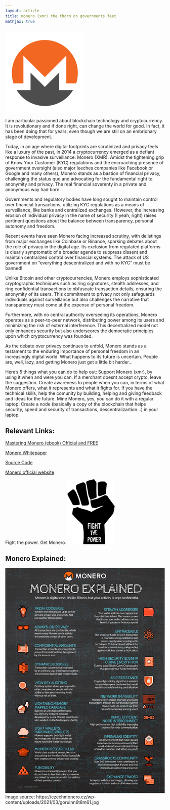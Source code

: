 ```yaml
---
layout: article
title: monero (xmr) the thorn on governments feet
mathjax: true
---
```


<img src="/images/monero.png"/>

I am particular passioned about blockchain technology and cryptocurrency. It is revolutionary and if done right, can change the world for good. In fact, it has been doing that for years, even though we are still on an embrionary stage of development.

Today, in an age where digital footprints are scrutinized and privacy feels like a luxury of the past, in 2014 a cryptocurrency emerged as a defiant response to invasive surveillance: Monero (XMR). Amidst the tightening grip of Know Your Customer (KYC) regulations and the encroaching presence of government oversight (also major leeches companies like Facebook or Google and many others), Monero stands as a bastion of financial privacy, challenging the status quo and advocating for the fundamental right to anonymity and privacy. The real financial soverenty in a private and anonymous way had born.

Governments and regulatory bodies have long sought to maintain control over financial transactions, utilizing KYC regulations as a means of surveillance, like banks and centralized exchanges. However, the increasing erosion of individual privacy in the name of security (! yeah, right) raises pertinent questions about the balance between transparency, personal autonomy and freedom. 

Recent events have seen Monero facing increased scrutiny, with delistings from major exchanges like Coinbase or Binance, sparking debates about the role of privacy in the digital age. Its exclusion from regulated platforms is clearly symptomatic of a broader agenda to suppress dissent and maintain centralized control over financial systems. The attack of US government on “everything descentralized and with no KYC” must be banned!

Unlike Bitcoin and other cryptocurrencies, Monero employs sophisticated cryptographic techniques such as ring signatures, stealth addresses, and ring confidential transactions to obfuscate transaction details, ensuring the anonymity of its users. This commitment to privacy not only safeguards individuals against surveillance but also challenges the narrative that transparency must come at the expense of personal freedom.

Furthermore, with no central authority overseeing its operations, Monero operates as a peer-to-peer network, distributing power among its users and minimizing the risk of external interference. This decentralized model not only enhances security but also underscores the democratic principles upon which cryptocurrency was founded.

As the debate over privacy continues to unfold, Monero stands as a testament to the enduring importance of personal freedom in an increasingly digital world. What happens to its future is uncertain. People are, well, lazy, and getting Monero just got a little bit harder...

Here’s 5 things what you can do to help out:
Support Monero (xmr), by using it when and were you can. If a merchant doesnt accept crypto, leave the suggestion.
Create awareness to people when you can, in terms of what Monero offers, what it represents and what it fights for.
If you have the technical skills, help the comunity by building, helping and giving feedback and ideas for the future.
Mine Monero, yes, you can do it with a regular laptop!
Create a node (basically a copy of the blockchain that helps security, speed and security of transactions, descentralizartion…) in your laptop. 


<h2 align="left">Relevant Links:</h2>

<a href="https://masteringmonero.com/free-download.html"> Mastering Monero (ebook) Official and FREE </a>

<a href="https://github.com/monero-project/research-lab/blob/master/whitepaper/whitepaper.pdf"> Monero Whitepaper </a>

<a href="https://github.com/monero-project/monero-site"> Source Code </a>

<a href="https://www.getmonero.org"> Monero official website </a>


Fight the power. Get Monero.
<img src="/images/fightthepower.png"/>


<h2 align="left">Monero Explained:</h2>
<img src="/images/monero explained.jpg"/>
Image source: https://czechmonero.cz/wp-content/uploads/2021/03/goruinn6t8m61.jpg